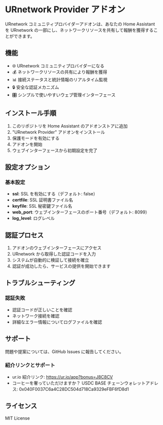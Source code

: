 # URnetwork Provider アドオン

URnetwork コミュニティプロバイダーアドオンは、あなたの Home Assistant を URnetwork の一部にし、ネットワークリソースを共有して報酬を獲得することができます。

## 機能

- 🌐 URnetwork コミュニティプロバイダーになる
- 💰 ネットワークリソースの共有により報酬を獲得
- 📊 接続ステータスと統計情報のリアルタイム監視
- 🔒 安全な認証メカニズム
- 🎛️ シンプルで使いやすいウェブ管理インターフェース

## インストール手順

1. このリポジトリを Home Assistant のアドオンストアに追加
2. "URnetwork Provider" アドオンをインストール
3. 保護モードを有効にする
4. アドオンを開始
5. ウェブインターフェースから初期設定を完了

## 設定オプション

### 基本設定

- **ssl**: SSL を有効にする（デフォルト: false）
- **certfile**: SSL 証明書ファイル名
- **keyfile**: SSL 秘密鍵ファイル名
- **web_port**: ウェブインターフェースのポート番号（デフォルト: 8099）
- **log_level**: ログレベル

## 認証プロセス

1. アドオンのウェブインターフェースにアクセス
2. URnetwork から取得した認証コードを入力
3. システムが自動的に検証して接続を確立
4. 認証が成功したら、サービスの提供を開始できます

## トラブルシューティング

### 認証失敗
- 認証コードが正しいことを確認
- ネットワーク接続を確認
- 詳細なエラー情報についてログファイルを確認

## サポート

問題や提案については、GitHub Issues に報告してください。

### 紹介リンクとサポート
- ur.io 紹介リンク: https://ur.io/app?bonus=J8C8CV
- コーヒーを奢っていただけますか？ USDC BASE チェーンウォレットアドレス: 0x040F0037C6a4C28DC504d718Ca9329eFBF6fD8d1

## ライセンス

MIT License